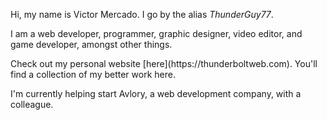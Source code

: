 <p>Hi, my name is Victor Mercado. I go by the alias <i>ThunderGuy77</i>.</p>
<p>I am a web developer, programmer, graphic designer, video editor, and game developer, amongst other things.</p>
<p>Check out my personal website [here](https://thunderboltweb.com). You'll find a collection of my better work here.</p>
<p>I'm currently helping start Avlory, a web development company, with a colleague.</p>
